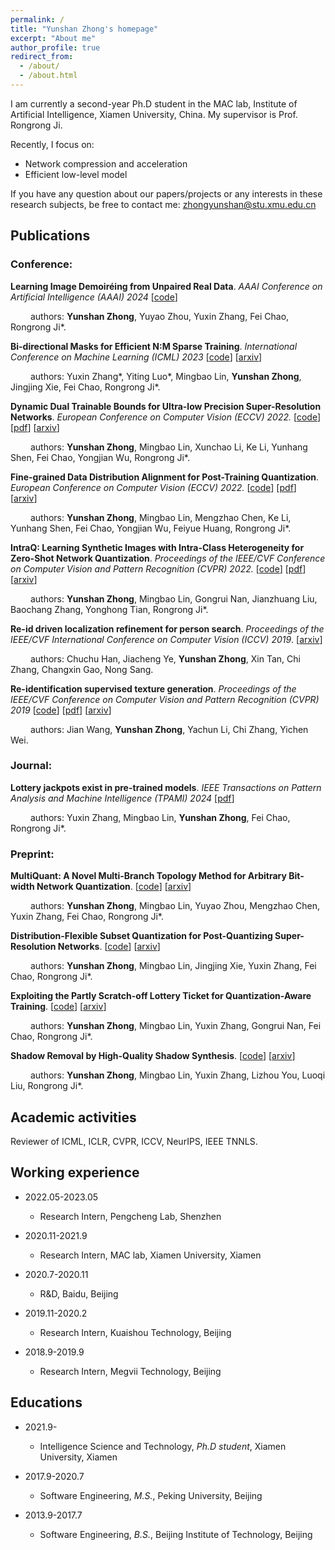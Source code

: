 ```yaml
---
permalink: /
title: "Yunshan Zhong's homepage"
excerpt: "About me"
author_profile: true
redirect_from: 
  - /about/
  - /about.html
---
```


 I am currently a second-year Ph.D student in the MAC lab, Institute of Artificial Intelligence, Xiamen University, China. My supervisor is Prof. Rongrong Ji. 

Recently, I focus on:

- Network compression and acceleration
- Efficient low-level model

If you have any question about our papers/projects or any interests in these research subjects, be free to contact me: zhongyunshan@stu.xmu.edu.cn





## Publications

### Conference:

**Learning Image Demoiréing from Unpaired Real Data**. *AAAI Conference on Artificial Intelligence (AAAI) 2024* [[code](https://github.com/zysxmu/UnDeM)] 

&emsp;&emsp; authors: **Yunshan Zhong**, Yuyao Zhou, Yuxin Zhang, Fei Chao, Rongrong Ji\*.

**Bi-directional Masks for Efficient N:M Sparse Training**. *International Conference on Machine Learning (ICML) 2023* [[code](https://github.com/zyxxmu/Bi-Mask)] [[arxiv](https://arxiv.org/abs/2302.06058)]

&emsp;&emsp; authors: Yuxin Zhang*, Yiting Luo*, Mingbao Lin, **Yunshan Zhong**, Jingjing Xie, Fei Chao, Rongrong Ji\*.

**Dynamic Dual Trainable Bounds for Ultra-low Precision Super-Resolution Networks**. *European Conference on Computer Vision (ECCV) 2022.* [[code](https://github.com/zysxmu/DDTB)] [[pdf](https://www.ecva.net/papers/eccv_2022/papers_ECCV/papers/136780001.pdf)] [[arxiv](https://arxiv.org/abs/2203.03844)]
   
&emsp;&emsp; authors: **Yunshan Zhong**, Mingbao Lin, Xunchao Li, Ke Li, Yunhang Shen, Fei Chao, Yongjian Wu, Rongrong Ji\*. 
   
**Fine-grained Data Distribution Alignment for Post-Training Quantization**. *European Conference on Computer Vision (ECCV) 2022.* [[code](https://github.com/zysxmu/FDDA)] [[pdf](https://www.ecva.net/papers/eccv_2022/papers_ECCV/papers/136710070.pdf)] [[arxiv](https://arxiv.org/abs/2109.04186)]

&emsp;&emsp; authors: **Yunshan Zhong**, Mingbao Lin, Mengzhao Chen, Ke Li, Yunhang Shen, Fei Chao, Yongjian Wu, Feiyue Huang, Rongrong Ji\*. 
  
**IntraQ: Learning Synthetic Images with Intra-Class Heterogeneity for Zero-Shot Network Quantization**. *Proceedings of the IEEE/CVF Conference on Computer Vision and Pattern Recognition (CVPR) 2022.* [[code](https://github.com/zysxmu/IntraQ)] [[pdf](https://openaccess.thecvf.com/content/CVPR2022/papers/Zhong_IntraQ_Learning_Synthetic_Images_With_Intra-Class_Heterogeneity_for_Zero-Shot_Network_CVPR_2022_paper.pdf)] [[arxiv](https://arxiv.org/abs/2111.09136)]

&emsp;&emsp; authors: **Yunshan Zhong**, Mingbao Lin, Gongrui Nan, Jianzhuang Liu, Baochang Zhang, Yonghong Tian, Rongrong Ji\*.

**Re-id driven localization refinement for person search**. *Proceedings of the IEEE/CVF International Conference on Computer Vision (ICCV) 2019*. [[arxiv]((https://arxiv.org/pdf/1909.08580))]

&emsp;&emsp; authors: Chuchu Han, Jiacheng Ye, **Yunshan Zhong**, Xin Tan, Chi Zhang, Changxin Gao, Nong Sang. 

**Re-identification supervised texture generation**. *Proceedings of the IEEE/CVF Conference on Computer Vision and Pattern Recognition (CVPR) 2019* [[code](https://github.com/yt4766269/TextureGeneration)] [[pdf](https://openaccess.thecvf.com/content_CVPR_2019/papers/Wang_Re-Identification_Supervised_Texture_Generation_CVPR_2019_paper.pdf)] [[arxiv](https://arxiv.org/abs/1904.03385)]

&emsp;&emsp; authors: Jian Wang, **Yunshan Zhong**, Yachun Li, Chi Zhang, Yichen Wei. 

### Journal:
**Lottery jackpots exist in pre-trained models**. *IEEE Transactions on Pattern Analysis and Machine Intelligence (TPAMI) 2024* [[pdf](https://ieeexplore.ieee.org/abstract/document/10239276)]

&emsp;&emsp; authors: Yuxin Zhang, Mingbao Lin, **Yunshan Zhong**, Fei Chao, Rongrong Ji\*. 

### Preprint:

**MultiQuant: A Novel Multi-Branch Topology Method for Arbitrary Bit-width Network Quantization**. [[code](https://github.com/zysxmu/MultiQuant)] [[arxiv](https://arxiv.org/abs/2305.08117)]

&emsp;&emsp; authors: **Yunshan Zhong**, Mingbao Lin,  Yuyao Zhou, Mengzhao Chen, Yuxin Zhang, Fei Chao, Rongrong Ji\*. 


**Distribution-Flexible Subset Quantization for Post-Quantizing Super-Resolution Networks**. [[code](https://github.com/zysxmu/DFSQ)] [[arxiv](https://arxiv.org/abs/2305.05888)]

&emsp;&emsp; authors: **Yunshan Zhong**, Mingbao Lin, Jingjing Xie, Yuxin Zhang, Fei Chao, Rongrong Ji\*. 

**Exploiting the Partly Scratch-off Lottery Ticket for Quantization-Aware Training**. [[code](https://github.com/zysxmu/LTS)] [[arxiv](https://arxiv.org/pdf/2211.08544.pdf)]

&emsp;&emsp; authors: **Yunshan Zhong**, Mingbao Lin, Yuxin Zhang, Gongrui Nan, Fei Chao, Rongrong Ji\*. 

**Shadow Removal by High-Quality Shadow Synthesis**. [[code](https://github.com/zysxmu/HQSS)] [[arxiv](https://arxiv.org/abs/2212.04108)]
 
&emsp;&emsp; authors: **Yunshan Zhong**, Mingbao Lin, Yuxin Zhang, Lizhou You, Luoqi Liu, Rongrong Ji\*. 


## Academic activities

Reviewer of ICML, ICLR, CVPR, ICCV, NeurIPS, IEEE TNNLS.

## Working experience

- 2022.05-2023.05                        														       
  - Research Intern, Pengcheng Lab, Shenzhen

- 2020.11-2021.9                        														       
  - Research Intern, MAC lab, Xiamen University, Xiamen
  
- 2020.7-2020.11                          																		      
  - R&D, Baidu, Beijing

- 2019.11-2020.2                   														       
  - Research Intern, Kuaishou Technology, Beijing

- 2018.9-2019.9
  - Research Intern, Megvii Technology, Beijing



## Educations

- 2021.9-                						
  - Intelligence Science and Technology, *Ph.D student*, Xiamen University,  Xiamen

- 2017.9-2020.7     				   												
  - Software Engineering, *M.S.*, Peking University, Beijing

- 2013.9-2017.7 
  - Software Engineering, *B.S.*, Beijing Institute of Technology, Beijing


